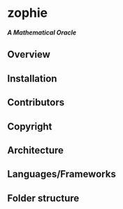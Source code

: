 # zophie
***A Mathematical Oracle***
## Overview

## Installation

## Contributors

## Copyright

## Architecture

## Languages/Frameworks

## Folder structure